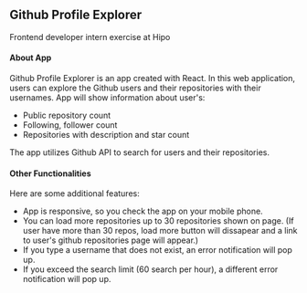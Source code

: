 ## Github Profile Explorer

Frontend developer intern exercise at Hipo

#### About App
Github Profile Explorer is an app created with React. In this web application, users can explore the Github users and their repositories with their usernames. App will show information about user's:
- Public repository count
- Following, follower count
- Repositories with description and star count

The app utilizes Github API to search for users and their repositories.

#### Other Functionalities
Here are some additional features:
- App is responsive, so you check the app on your mobile phone.
- You can load more repositories up to 30 repositories shown on page. (If user have more than 30 repos, load more button will dissapear and a link to user's github repositories page will appear.)
- If you type a username that does not exist, an error notification will pop up.
- If you exceed the search limit (60 search per hour), a different error notification will pop up.
